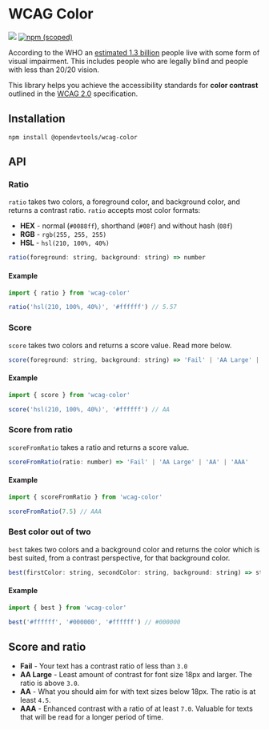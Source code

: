 # WCAG Color

[![](https://github.com/opendevtools/wcag-color/workflows/Release/badge.svg)](https://github.com/opendevtools/wcag-color/actions?workflow=Release)
[![npm (scoped)](https://img.shields.io/npm/v/@opendevtools/wcag-color)](https://npm.im/@opendevtools/wcag-color)

According to the WHO an [estimated 1.3 billion](https://www.who.int/en/news-room/fact-sheets/detail/blindness-and-visual-impairment)
people live with some form of visual impairment. This includes people who are legally blind and people with less than 20/20 vision.

This library helps you achieve the accessibility standards for **color contrast** outlined in the [WCAG 2.0](https://www.w3.org/WAI/standards-guidelines/wcag/) specification.

## Installation

```
npm install @opendevtools/wcag-color
```

## API

### Ratio

`ratio` takes two colors, a foreground color, and background color, and returns a contrast ratio. `ratio` accepts most color formats:

- **HEX** - normal (`#0088ff`), shorthand (`#08f`) and without hash (`08f`)
- **RGB** - `rgb(255, 255, 255)`
- **HSL** - `hsl(210, 100%, 40%)`

```js
ratio(foreground: string, background: string) => number
```

#### Example

```js
import { ratio } from 'wcag-color'

ratio('hsl(210, 100%, 40%)', '#ffffff') // 5.57
```

### Score

`score` takes two colors and returns a score value. Read more below.

```js
score(foreground: string, background: string) => 'Fail' | 'AA Large' | 'AA' | 'AAA'
```

#### Example

```js
import { score } from 'wcag-color'

score('hsl(210, 100%, 40%)', '#ffffff') // AA
```

### Score from ratio

`scoreFromRatio` takes a ratio and returns a score value.

```js
scoreFromRatio(ratio: number) => 'Fail' | 'AA Large' | 'AA' | 'AAA'
```

#### Example

```js
import { scoreFromRatio } from 'wcag-color'

scoreFromRatio(7.5) // AAA
```

### Best color out of two

`best` takes two colors and a background color and returns the color which is
best suited, from a contrast perspective, for that background color.

```js
best(firstColor: string, secondColor: string, background: string) => string
```

#### Example

```js
import { best } from 'wcag-color'

best('#ffffff', '#000000', '#ffffff') // #000000
```

## Score and ratio

- **Fail** - Your text has a contrast ratio of less than `3.0`
- **AA Large** - Least amount of contrast for font size 18px and larger. The ratio is above `3.0`.
- **AA** - What you should aim for with text sizes below 18px. The ratio is at least `4.5`.
- **AAA** - Enhanced contrast with a ratio of at least `7.0`. Valuable for texts that will be read for a longer period of time.
